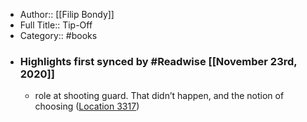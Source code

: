 - Author:: [[Filip Bondy]]
- Full Title:: Tip-Off
- Category:: #books
- ### Highlights first synced by #Readwise [[November 23rd, 2020]]
    - role at shooting guard. That didn’t happen, and the notion of choosing ([Location 3317](https://readwise.io/to_kindle?action=open&asin=B009SAV6ZQ&location=3317))
